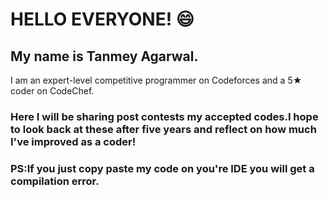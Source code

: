 # HELLO EVERYONE!    :smile:	

## My name is Tanmey Agarwal.
I am an expert-level competitive programmer on Codeforces and a 5★ coder on CodeChef.

### Here I will be sharing post contests my accepted codes.I hope to look back at these after five years and reflect on how much I've improved as a coder!

### PS:If you just copy paste my code on you're IDE you will get a compilation error.

